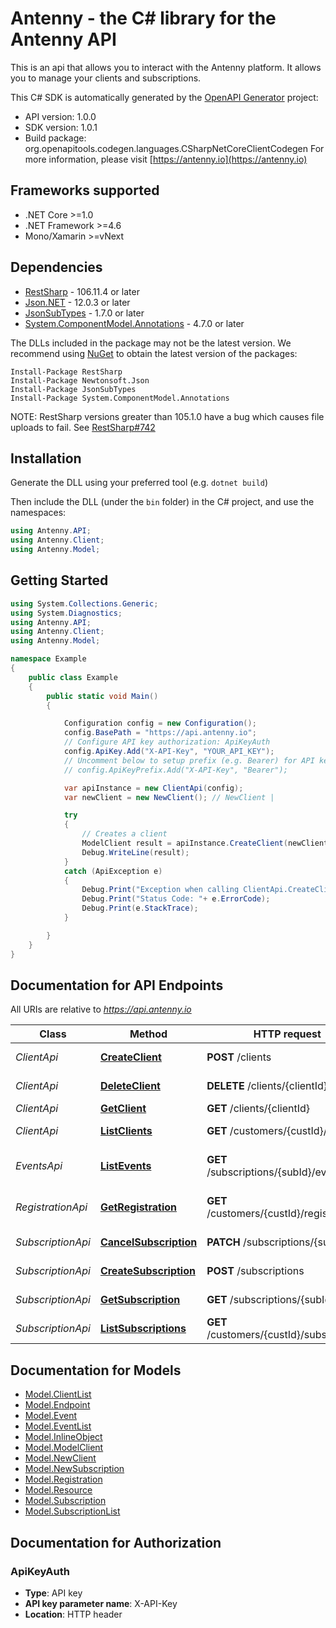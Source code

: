 # Antenny - the C# library for the Antenny API

This is an api that allows you to interact with the Antenny platform. It allows you to manage your clients and subscriptions.

This C# SDK is automatically generated by the [OpenAPI Generator](https://openapi-generator.tech) project:

- API version: 1.0.0
- SDK version: 1.0.1
- Build package: org.openapitools.codegen.languages.CSharpNetCoreClientCodegen
    For more information, please visit [https://antenny.io](https://antenny.io)

<a name="frameworks-supported"></a>
## Frameworks supported
- .NET Core >=1.0
- .NET Framework >=4.6
- Mono/Xamarin >=vNext

<a name="dependencies"></a>
## Dependencies

- [RestSharp](https://www.nuget.org/packages/RestSharp) - 106.11.4 or later
- [Json.NET](https://www.nuget.org/packages/Newtonsoft.Json/) - 12.0.3 or later
- [JsonSubTypes](https://www.nuget.org/packages/JsonSubTypes/) - 1.7.0 or later
- [System.ComponentModel.Annotations](https://www.nuget.org/packages/System.ComponentModel.Annotations) - 4.7.0 or later

The DLLs included in the package may not be the latest version. We recommend using [NuGet](https://docs.nuget.org/consume/installing-nuget) to obtain the latest version of the packages:
```
Install-Package RestSharp
Install-Package Newtonsoft.Json
Install-Package JsonSubTypes
Install-Package System.ComponentModel.Annotations
```

NOTE: RestSharp versions greater than 105.1.0 have a bug which causes file uploads to fail. See [RestSharp#742](https://github.com/restsharp/RestSharp/issues/742)

<a name="installation"></a>
## Installation
Generate the DLL using your preferred tool (e.g. `dotnet build`)

Then include the DLL (under the `bin` folder) in the C# project, and use the namespaces:
```csharp
using Antenny.API;
using Antenny.Client;
using Antenny.Model;
```
<a name="getting-started"></a>
## Getting Started

```csharp
using System.Collections.Generic;
using System.Diagnostics;
using Antenny.API;
using Antenny.Client;
using Antenny.Model;

namespace Example
{
    public class Example
    {
        public static void Main()
        {

            Configuration config = new Configuration();
            config.BasePath = "https://api.antenny.io";
            // Configure API key authorization: ApiKeyAuth
            config.ApiKey.Add("X-API-Key", "YOUR_API_KEY");
            // Uncomment below to setup prefix (e.g. Bearer) for API key, if needed
            // config.ApiKeyPrefix.Add("X-API-Key", "Bearer");

            var apiInstance = new ClientApi(config);
            var newClient = new NewClient(); // NewClient | 

            try
            {
                // Creates a client
                ModelClient result = apiInstance.CreateClient(newClient);
                Debug.WriteLine(result);
            }
            catch (ApiException e)
            {
                Debug.Print("Exception when calling ClientApi.CreateClient: " + e.Message );
                Debug.Print("Status Code: "+ e.ErrorCode);
                Debug.Print(e.StackTrace);
            }

        }
    }
}
```

<a name="documentation-for-api-endpoints"></a>
## Documentation for API Endpoints

All URIs are relative to *https://api.antenny.io*

Class | Method | HTTP request | Description
------------ | ------------- | ------------- | -------------
*ClientApi* | [**CreateClient**](docs/ClientApi.md#createclient) | **POST** /clients | Creates a client
*ClientApi* | [**DeleteClient**](docs/ClientApi.md#deleteclient) | **DELETE** /clients/{clientId} | Deletes a client
*ClientApi* | [**GetClient**](docs/ClientApi.md#getclient) | **GET** /clients/{clientId} | Gets a client
*ClientApi* | [**ListClients**](docs/ClientApi.md#listclients) | **GET** /customers/{custId}/clients | Gets a list of clients
*EventsApi* | [**ListEvents**](docs/EventsApi.md#listevents) | **GET** /subscriptions/{subId}/events | Gets a list of events for a subscription
*RegistrationApi* | [**GetRegistration**](docs/RegistrationApi.md#getregistration) | **GET** /customers/{custId}/registration | Gets a customers registration
*SubscriptionApi* | [**CancelSubscription**](docs/SubscriptionApi.md#cancelsubscription) | **PATCH** /subscriptions/{subId} | Cancels a subscription
*SubscriptionApi* | [**CreateSubscription**](docs/SubscriptionApi.md#createsubscription) | **POST** /subscriptions | Creates a subscription
*SubscriptionApi* | [**GetSubscription**](docs/SubscriptionApi.md#getsubscription) | **GET** /subscriptions/{subId} | Gets a subscription
*SubscriptionApi* | [**ListSubscriptions**](docs/SubscriptionApi.md#listsubscriptions) | **GET** /customers/{custId}/subscriptions | Gets a list of subscriptions


<a name="documentation-for-models"></a>
## Documentation for Models

 - [Model.ClientList](docs/ClientList.md)
 - [Model.Endpoint](docs/Endpoint.md)
 - [Model.Event](docs/Event.md)
 - [Model.EventList](docs/EventList.md)
 - [Model.InlineObject](docs/InlineObject.md)
 - [Model.ModelClient](docs/ModelClient.md)
 - [Model.NewClient](docs/NewClient.md)
 - [Model.NewSubscription](docs/NewSubscription.md)
 - [Model.Registration](docs/Registration.md)
 - [Model.Resource](docs/Resource.md)
 - [Model.Subscription](docs/Subscription.md)
 - [Model.SubscriptionList](docs/SubscriptionList.md)


<a name="documentation-for-authorization"></a>
## Documentation for Authorization

<a name="ApiKeyAuth"></a>
### ApiKeyAuth

- **Type**: API key
- **API key parameter name**: X-API-Key
- **Location**: HTTP header

